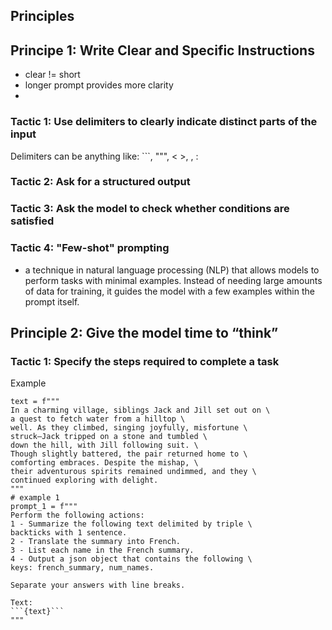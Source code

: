 ## Principles

## Principe 1: Write Clear and Specific Instructions
- clear != short
- longer prompt provides more clarity
-

### **Tactic 1**: Use delimiters to clearly indicate distinct parts of the input
Delimiters can be anything like: ```, """, < >, <tag> </tag>, :

### **Tactic 2**: Ask for a structured output
### **Tactic 3**: Ask the model to check whether conditions are satisfied

### **Tactic 4**: "Few-shot" prompting
- a technique in natural language processing (NLP) that allows models to perform tasks with minimal examples. Instead of needing large amounts of data for training, it guides the model with a few examples within the prompt itself. 



## Principle 2: Give the model time to “think”

### Tactic 1: Specify the steps required to complete a task

Example
```
text = f"""
In a charming village, siblings Jack and Jill set out on \ 
a quest to fetch water from a hilltop \ 
well. As they climbed, singing joyfully, misfortune \ 
struck—Jack tripped on a stone and tumbled \ 
down the hill, with Jill following suit. \ 
Though slightly battered, the pair returned home to \ 
comforting embraces. Despite the mishap, \ 
their adventurous spirits remained undimmed, and they \ 
continued exploring with delight.
"""
# example 1
prompt_1 = f"""
Perform the following actions: 
1 - Summarize the following text delimited by triple \
backticks with 1 sentence.
2 - Translate the summary into French.
3 - List each name in the French summary.
4 - Output a json object that contains the following \
keys: french_summary, num_names.

Separate your answers with line breaks.

Text:
```{text}```
"""
```

